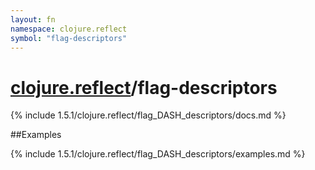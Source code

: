 ```yaml
---
layout: fn
namespace: clojure.reflect
symbol: "flag-descriptors"
---
```


# [clojure.reflect](../)/flag-descriptors

{% include 1.5.1/clojure.reflect/flag_DASH_descriptors/docs.md %}

##Examples

{% include 1.5.1/clojure.reflect/flag_DASH_descriptors/examples.md %}

